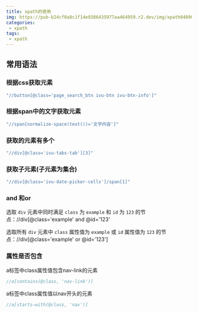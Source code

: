 ```yaml
---
title: xpath的使用
img: https://pub-b24cf0a8c1f14e9386435977aa464959.r2.dev/img/xpath040902.png
categories:
 - xpath
tags:
 - xpath
---
```


## 常用语法

### 根据css获取元素

```js
"//button[@class='page_search_btn ivu-btn ivu-btn-info']"
```

### 根据span中的文字获取元素

```js
"//span[normalize-space(text())='文字内容']"
```

### 获取的元素有多个

```js
"//div[@class='ivu-tabs-tab'][3]"
```

### 获取子元素(子元素为集合)

```js
"//div[@class='ivu-date-picker-cells']/span[1]"
```

### and 和or

选取 `div` 元素中同时满足 `class` 为 `example` 和 `id` 为 `123` 的节点：//div[@class='example' and @id='123'

选取所有 `div` 元素中 `class` 属性值为 `example` 或 `id` 属性值为 `123` 的节点：//div[@class='example' or @id='123']

### 属性是否包含

a标签中class属性值包含nav-link的元素

```js
//a[contains(@class, 'nav-link')]
```

a标签中class属性值以nav开头的元素

```js
//a[starts−with(@class, 'nav')]
```

